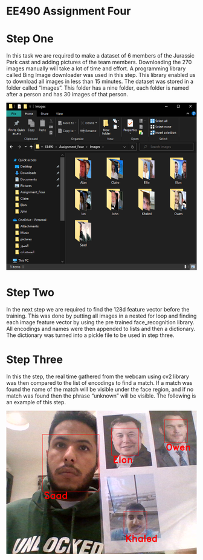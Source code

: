 # EE490 Assignment Four

# Step One
In this task we are required to make a dataset of 6 members of the Jurassic Park cast and adding pictures of the team members. Downloading the 270 images manually will take a lot of time and effort. A programming library called Bing Image downloader was used in this step. This library enabled us to download all images in less than 15 minutes. The dataset was stored in a folder called “Images”. This folder has a nine folder, each folder is named after a person and has 30 images of that person.

![alt text](https://github.com/S3dMJ/EE490_A4/blob/main/Screenshot_1.png?raw=true)

# Step Two
In the next step we are required to find the 128d feature vector before the training. This was done by putting all images in a nested for loop and finding each image feature vector by using the pre trained face_recognition library. All encodings and names were then appended to lists and then a dictionary. The dictionary was turned into a pickle file to be used in step three.

# Step Three
In this the step, the real time gathered from the webcam using cv2 library was then compared to the list of encodings to find a match. If a match was found the name of the match will be visible under the face region, and if no match was found then the phrase “unknown” will be visible. The following is an example of this step.

![alt text](https://github.com/S3dMJ/EE490_A4/blob/main/EE490_Task3_screenshot_14.04.2022.png?raw=true)
